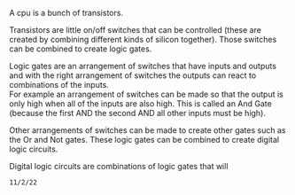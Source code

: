 A cpu is a bunch of transistors. 

Transistors are little on/off switches that can be controlled (these are created by combining different kinds of silicon together). Those switches can be combined to create logic gates. 

Logic gates are an arrangement of switches that have inputs and outputs and with the right arrangement of switches the outputs can react to combinations of the inputs.  
For example an arrangement of switches can be made so that the output is only high when all of the inputs are also high. This is called an And Gate (because the first AND the second AND all other inputs must be high). 

Other arrangements of switches can be made to create other gates such as the Or and Not gates. These logic gates can be combined to create digital logic circuits. 

Digital logic circuits are combinations of logic gates that will

``` date
11/2/22
```
